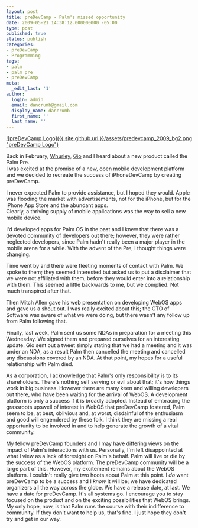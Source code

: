 ```yaml
---
layout: post
title: preDevCamp - Palm's missed opportunity
date: 2009-05-21 14:38:12.000000000 -05:00
type: post
published: true
status: publish
categories:
- preDevCamp
- Programming
tags:
- palm
- palm pre
- preDevCamp
meta:
  _edit_last: '1'
author:
  login: admin
  email: dancrumb@gmail.com
  display_name: dancrumb
  first_name: ''
  last_name: ''
---
```

[![preDevCamp Logo]({{ site.github.url }}/assets/predevcamp_2009_bg2.png "preDevCamp Logo")](http://danrumney.com/wp-content/uploads/2009/05/predevcamp_2009_bg2.png)

Back in February, [Whurley](http://whurley.com/), [Gio](http://www.gallucci.net/) and I heard about a new product called the Palm Pre.  
I was excited at the promise of a new, open mobile development platform and we decided to recreate the success of iPhoneDevCamp by creating preDevCamp.

I never expected Palm to provide assistance, but I hoped they would. Apple was flooding the market with advertisements, not for the iPhone, but for the iPhone App Store and the abundant apps.  
Clearly, a thriving supply of mobile applications was the way to sell a new mobile device.

I'd developed apps for Palm OS in the past and I knew that there was a devoted community of developers out there; however, they were rather neglected developers, since Palm hadn't really been a major player in the mobile arena for a while. With the advent of the Pre, I thought things were changing.

Time went by and there were fleeting moments of contact with Palm. We spoke to them; they seemed interested but asked us to put a disclaimer that we were not affiliated with them, before they would enter into a relationship with them. This seemed a little backwards to me, but we complied. Not much transpired after that.

Then Mitch Allen gave his web presentation on developing WebOS apps and gave us a shout out. I was really excited about this; the CTO of Software was aware of what we were doing, but there wasn't any follow up from Palm following that.

Finally, last week, Palm sent us some NDAs in preparation for a meeting this Wednesday. We signed them and prepared ourselves for an interesting update. Gio sent out a tweet simply stating that we had a meeting and it was under an NDA, as a result Palm then cancelled the meeting and cancelled any discussions covered by an NDA. At that point, my hopes for a useful relationship with Palm died.

As a corporation, I acknowledge that Palm's only responsibility is to its shareholders. There's nothing self serving or evil about that; it's how things work in big business. However there are many keen and willing developers out there, who have been waiting for the arrival of WebOS. A development platform is only a success if it is broadly adopted. Instead of embracing the grassroots upswell of interest in WebOS that preDevCamp fostered, Palm seem to be, at best, oblivious and, at worst, disdainful of the enthusiasm and good will engendered by these folk. I think they are missing a real opportunity to be involved in and to help generate the growth of a vital community.

My fellow preDevCamp founders and I may have differing views on the impact of Palm's interactions with us. Personally, I'm left disappointed at what I view as a lack of foresight on Palm's behalf. Palm will live or die by the success of the WebOS platform. The preDevCamp community will be a large part of this. However, my excitement remains about the WebOS platform. I couldn't really give two hoots about Palm at this point. I *do* want preDevCamp to be a success and I *know* it will be; we have dedicated organizers all the way across the globe. We have a release date, at last. We have a date for preDevCamp. It's all systems go. I encourage you to stay focused on the product and on the exciting possibilities that WebOS brings. My only hope, now, is that Palm runs the course with their indifference to community. If they don't want to help us, that's fine. I just hope they don't try and get in our way.
